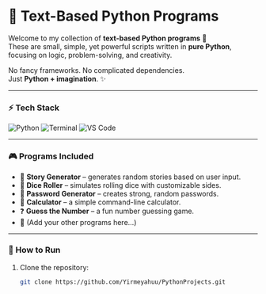 # 🐍 Text-Based Python Programs

Welcome to my collection of **text-based Python programs** 🎉  
These are small, simple, yet powerful scripts written in **pure Python**, focusing on logic, problem-solving, and creativity.  

No fancy frameworks. No complicated dependencies.  
Just **Python + imagination**. ✨  

---

### ⚡ Tech Stack
![Python](https://img.shields.io/badge/-Python-3776AB?logo=python&logoColor=fff&style=flat)
![Terminal](https://img.shields.io/badge/-Terminal-000000?logo=gnu-bash&logoColor=fff&style=flat)
![VS Code](https://img.shields.io/badge/-VS%20Code-0078D4?logo=visualstudiocode&logoColor=fff&style=flat)

---

### 🎮 Programs Included
- 📖 **Story Generator** – generates random stories based on user input.  
- 🎲 **Dice Roller** – simulates rolling dice with customizable sides.  
- 🔐 **Password Generator** – creates strong, random passwords.  
- 🧮 **Calculator** – a simple command-line calculator.  
- ❓ **Guess the Number** – a fun number guessing game.  
- 📂 (Add your other programs here…)  

---

### 🚀 How to Run
1. Clone the repository:
   ```bash
   git clone https://github.com/Yirmeyahuu/PythonProjects.git
